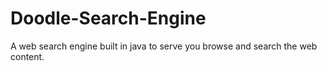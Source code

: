 # Doodle-Search-Engine
A web search engine built in java to serve you browse and search the web content.
